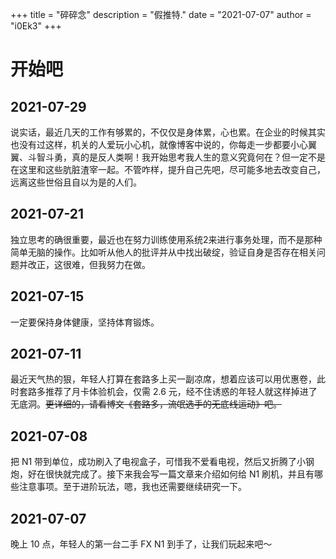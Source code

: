 +++
title = "碎碎念"
description = "假推特."
date = "2021-07-07"
author = "i0Ek3"
+++

# 开始吧

## 2021-07-29

说实话，最近几天的工作有够累的，不仅仅是身体累，心也累。在企业的时候其实也没有过这样，机关的人爱玩小心机，就像博客中说的，你每走一步都要小心翼翼、斗智斗勇，真的是反人类啊！我开始思考我人生的意义究竟何在？但一定不是在这里和这些肮脏渣宰一起。不管咋样，提升自己先吧，尽可能多地去改变自己，远离这些世俗且自以为是的人们。

## 2021-07-21

独立思考的确很重要，最近也在努力训练使用系统2来进行事务处理，而不是那种简单无脑的操作。比如听从他人的批评并从中找出破绽，验证自身是否存在相关问题并改正，这很难，但我努力在做。

## 2021-07-15

一定要保持身体健康，坚持体育锻炼。

## 2021-07-11

最近天气热的狠，年轻人打算在套路多上买一副凉席，想着应该可以用优惠卷，此时套路多推荐了月卡体验机会，仅需 2.6 元，经不住诱惑的年轻人就这样掉进了无底洞。~~更详细的，请看博文《套路多，流氓选手的无底线运动》吧。~~

## 2021-07-08

把 N1 带到单位，成功刷入了电视盒子，可惜我不爱看电视，然后又折腾了小钢炮，好在很快就完成了。接下来我会写一篇文章来介绍如何给 N1 刷机，并且有哪些注意事项。至于进阶玩法，嗯，我也还需要继续研究一下。


## 2021-07-07

晚上 10 点，年轻人的第一台二手 FX N1 到手了，让我们玩起来吧～
